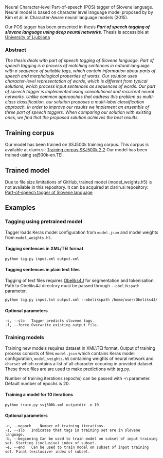 Neural Character-level Part-of-speech (POS) tagger of Slovene language. Neural model is based on character level language model proposed by by Kim et al. in Character-Aware neural language models (2015).

Our POS tagger has been presented in thesis ***Part of speech tagging of slovene language using deep neural networks***. Thesis is accessible at [University of Ljubljana](https://repozitorij.uni-lj.si/IzpisGradiva.php?id=105266&lang=eng)


### Abstract
*The thesis deals with part of speech tagging of Slovene language. Part of speech tagging is a process of matching sentences in natural language with a sequence of suitable tags, which contain information about parts of speech and morphological properties of words. Our solution uses character-level representation of words, which is different from typical solutions, which process input sentences as sequences of words. Our part of speech tagger is implemented using convolutional and recurrent neural networks. Unlike common approaches that address this problem as multi-class classification, our solution proposes a multi-label classification approach. In order to improve our results we implement an ensemble of three part of speech taggers. When comparing our solution with existing ones, we find that the proposed solution achieves the best results.*


## Training corpus
Our model has been trained on SSJ500k training corpus. This corpus is available at clarin.si: [Training corpus SSJ500k 2.2](https://www.clarin.si/repository/xmlui/handle/11356/1210) Our model has been trained using ssj500k-en.TEI.


## Trained model
Due to file size limitations of GitHub, trained model (model_weights.h5) is not available in this repository. It can be acquired at clarin.si repository: [Part-of-speech tagger of Slovene language](https://www.clarin.si/repository/xmlui/handle/11356/1211)


## Examples

### Tagging using pretrained model

Tagger loads Keras model configuration from `model.json` and model weights from `model_weights.h5`.

#### Tagging sentences in XML/TEI format ####

```
python tag.py input.xml output.xml
```

#### Tagging sentences in plain text files ####

Tagging of text files requires [Obeliks4J](https://github.com/clarinsi/Obeliks4J) for segmentation and tokenisation. Path to Obeliks4J directory must be passed through `--obelikspath` parameter.
```
python tag.py input.txt output.xml --obelikspath /home/user/Obeliks4J/
```

#### Optional parameters ####
```
-s, --slo	Tagger predicts slovene tags.
-f, --force	Overwrite existing output file.
```


### Training models

Training new models requires dataset in XML\TEI format. Output of training process consists of files `model.json` which contains Keras model configuration, `model_weights.h5` containing weights of neural network and `charset` which contains a list of all character occuring in provided dataset. These three files are are used to make predictions with tag.py.

Number of training iterations (epochs) can be passed with -n parameter. Default number of epochs is 20.

#### Training a model for 10 iterations ####
```
python train.py ssj500k.xml outputdir -n 10
```

#### Optional parameters ####
```
-n, --nepoch	Number of training iterations.
-s, --slo	Indicates that tags in training set are in slovene language.
-b, --beginning	Can be used to train model on subset of input training set. Starting (inclusive) index of subset.
-e, --end	Can be used to train model on subset of input training set. Final (exclusive) index of subset.
```
